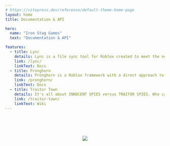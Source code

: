 ```yaml
---
# https://vitepress.dev/reference/default-theme-home-page
layout: home
title: Documentation & API

hero:
  name: "Iron Stag Games"
  text: "Documentation & API"

features:
  - title: Lync
    details: Lync is a file sync tool for Roblox created to meet the needs of the dev community and to improve maintainability over similar tools.
    link: /lync/
    linkText: Docs
  - title: Pronghorn
    details: Pronghorn is a Roblox framework with a direct approach to Module scripting that facilitates rapid development.
    link: /pronghorn/
    linkText: Docs
  - title: Traitor Town
    details: It's all about INNOCENT SPIES versus TRAITOR SPIES. Who can you trust, and who is out to fill you with bullets?
    link: /traitor-town/
    linkText: Wiki
---
```

<br><br><br><center><a href="https://github.com/Iron-Stag-Games/Iron-Stag-Games.github.io/actions/workflows/deploy.yml"><img src="https://github.com/Iron-Stag-Games/Iron-Stag-Games.github.io/actions/workflows/deploy.yml/badge.svg"></a></center>

